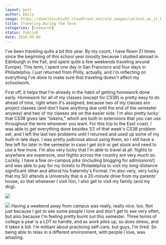 ```yaml
---
layout: post
author: Emily
image: https://d24slhcvzhzz82.cloudfront.net/old_images/caltech_as_it_happens/6a0105349b8251970b01b8d1d7a9ad970c.jpg
title: Traveling During the Term
categories: [research]
status: Publish
date: 2016-05-04
---
```



I've been traveling quite a bit this year. By my count, I have flown 21 times since the beginning of this school year (mostly because I studied abroad in Edinburgh in the Fall, and spent quite a few weekends traveling around Europe). This term, I spent one day in San Francisco and four days in Philadelphia. I just returned from Philly, actually, and I'm reflecting on everything I've done to make sure that traveling doesn't affect my schoolwork.

First off, it helps that I'm already in the habit of getting homework done early. Homework for all of my classes (except for CS38) is pretty easy to do ahead of time, right when it's assigned, because two of my classes are project classes (and don't have anything due until the end of the semester anyway) and two of my classes are on the easier side. I'm also pretty lucky that CS38 gives late "tokens," which are built-in extensions that you can use throughout the term whenever you want. For this trip to the East coast, I was able to get everything done besides 1/2 of that week's CS38 problem set, and I left the last two problems until I returned and used up some of my built-in late days. I was pretty judicious about using them, so I still have a few left for later in the semester in case I get sick or get stuck and need to use a few more. I'm also very lucky that I'm able to travel at all: flights to anywhere are expensive, and flights across the country are very much so. Luckily, I have a few on-campus jobs (including blogging for admissions!) and was able to pay for my tickets to Philadelphia to visit my long-distance significant other and attend his fraternity's Formal. I'm also very, very lucky that my SO attends a University that is a 20-minute drive from my parents' house, so that whenever I visit him, I also get to visit my family (and my dog).


![](https://d24slhcvzhzz82.cloudfront.net/old_images/caltech_as_it_happens/6a0105349b8251970b01bb08f17d01970d.jpg)


![](https://d24slhcvzhzz82.cloudfront.net/old_images/caltech_as_it_happens/6a0105349b8251970b01b7c84db630970b.jpg)
Having a weekend away from campus was really, really nice, too. Not just because I got to see some people I love and don't get to see very often, but also because I'm feeling pretty burnt out this semester. Three terms of college a year is a LOT to handle, and as work piles up, so does stress, and it takes a toll. I'm militant about practicing self-care, but guys, I'm tired. So being able to relax in a different environment, with people I love, was amazing.

